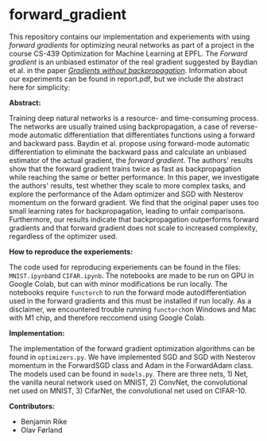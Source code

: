 # forward_gradient

This repository contains our implementation and experiements with using _forward gradients_ for optimizing neural networks as part of a project in the course CS-439 Optimization for Machine Learning at EPFL. The _Forward gradient_ is an unbiased estimator of the real gradient suggested by Baydian et al. in the paper [_Gradients without backpropagation_](https://arxiv.org/abs/2202.08587). Information about our experiments can be found in report.pdf, but we include the abstract here for simplicity:

__Abstract:__

Training deep natural networks is a resource- and time-consuming process. The networks are usually trained using backpropagation, a case of reverse-mode automatic differentiation that differentiates functions using a forward and backward pass. Baydin et al. propose using forward-mode automatic differentiation to eliminate the backward pass and calculate an unbiased estimator of the actual gradient, the _forward gradient_. The authors' results show that the forward gradient trains twice as fast as backpropagation while reaching the same or better performance. In this paper, we investigate the authors' results, test whether they scale to more complex tasks, and explore the performance of the Adam optimizer and SGD with Nesterov momentum on the forward gradient. We find that the original paper uses too small learning rates for backpropagation, leading to unfair comparisons. Furthermore, our results indicate that backpropagation outperforms forward gradients and that forward gradient does not scale to increased complexity, regardless of the optimizer used.


__How to reproduce the experiements:__

The code used for reproducing experiements can be found in the files: `MNIST.ipynb`and `CIFAR.ipynb`. The notebooks are made to be run on GPU in Google Colab, but can with minor modifications be run locally. The notebooks require `functorch` to run the forward mode autodifferentiation used in the forward gradients and this must be installed if run locally. As a disclaimer, we encountered trouble running `functorch`on Windows and Mac with M1 chip, and therefore reccomend using Google Colab.

__Implementation:__

The implementation of the forward gradient optimization algorithms can be found in `optimizers.py`. We have implemented SGD and SGD with Nesterov momentum in the ForwardSGD class and Adam in the ForwardAdam class. The models used can be found in `models.py`. There are three nets, 1) Net, the vanilla neural network used on MNIST, 2) ConvNet, the convolutional net used on MNIST, 3) CifarNet, the convolutional net used on CIFAR-10. 

__Contributors:__

- Benjamin Rike
- Olav Førland
